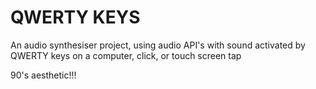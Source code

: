 # QWERTY KEYS

An audio synthesiser project, using audio API's with sound activated by 
QWERTY keys on a computer, click, or touch screen tap

90's aesthetic!!!
